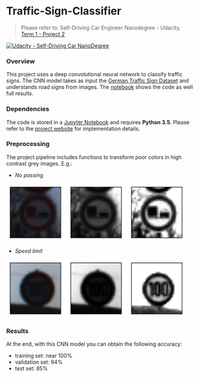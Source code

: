 # Traffic-Sign-Classifier
> Please refer to: Self-Driving Car Engineer Nanodegree - Udacity, [Term 1 - Project 2](https://github.com/udacity/CarND-Traffic-Sign-Classifier-Project)

[![Udacity - Self-Driving Car NanoDegree](https://s3.amazonaws.com/udacity-sdc/github/shield-carnd.svg)](http://www.udacity.com/drive)


### Overview
This project uses a deep convolutional neural network to classify traffic signs. 
The CNN model takes as input the [German Traffic Sign Dataset](http://benchmark.ini.rub.de/?section=gtsrb&subsection=dataset) and understands road signs from images. The [notebook](Traffic_Sign_Classifier.ipynb) shows the code as well full results.   

### Dependencies
The code is stored in a [Jupyter Notebook](http://jupyter.org/) and requires **Python 3.5**. Please refer to the [project website](https://github.com/udacity/CarND-Traffic-Sign-Classifier-Project) for implementation details. 

### Preprocessing
The project pipeline includes functions to transform poor colors in high contrast grey images. E.g.:  

* _No passing_  
<img src="traffic-signs-pre-processing/NoPassing.png" width="480" alt="Combined Image" />

* _Speed limit_  
<img src="traffic-signs-pre-processing/SpeedLimit.png" width="480" alt="Combined Image" />

### Results
At the end, with this CNN model you can obtain the following accuracy:
* training set: near 100%  
* validation set: 94%  
* test set: 85%
